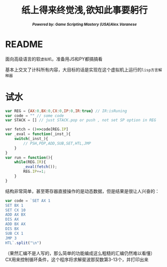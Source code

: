 <h1 align="center">纸上得来终觉浅,欲知此事要躬行</h1>

<h5 align="center"><small>Powered by: Game Scripting Mastery (USA)Alex.Varanese </small></h5>

# README
面向高级语言的软`虚拟机`，准备用JS和PY都搞搞看

基本上交叉了计科所有内容，大目标的话是实现在这个虚拟机上运行的`lisp方言解释器`


# 试水
```javascript
var REG = {AX:0,BX:0,CX:0,IP:0,IR:true} // IR:isRuning
var code = "" // some code
var STACK = [] // just STACK.pop or push , not set SP option in REG

ver fetch = ()=>code[REG.IP]
var _eval = function(_inst_){
    switch(_inst_){
        // PSH,POP,ADD,SUB,SET,HTL,JMP
    }
}
var run = function(){
    while(REG.IR){
        _eval(fetch());
        REG.IP+=1;
    }
}
```
结构非常简单，甚至寄存器直接操作的是动态数据，但是结果是很让人兴奋的：
```javascript
var code = `SET AX 1
SET BX 1
SET CX 10
ADD AX BX
DIS AX
ADD BX AX
DIS BX
SUB CX 1
JMP 3
HTL`.split("\n")
```
（果然汇编不是人写的，那么简单的功能编成这么粗糙的汇编仍然难以看懂）
<br>CX用来控制循环条件，这个程序将求解斐波那契数第3-13个，并打印出来

# 
